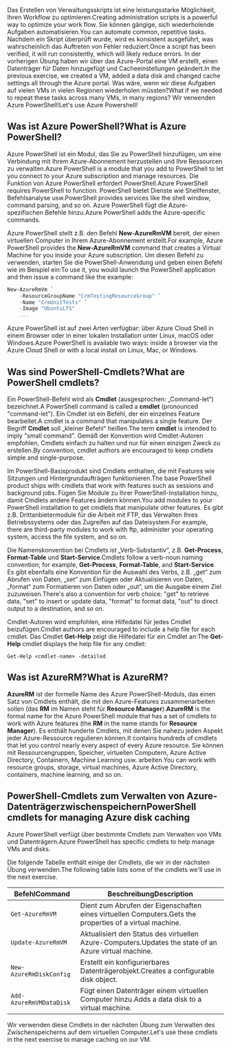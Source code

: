 <span data-ttu-id="b154d-101">Das Erstellen von Verwaltungsskripts ist eine leistungsstarke Möglichkeit, Ihren Workflow zu optimieren.</span><span class="sxs-lookup"><span data-stu-id="b154d-101">Creating administration scripts is a powerful way to optimize your work flow.</span></span> <span data-ttu-id="b154d-102">Sie können gängige, sich wiederholende Aufgaben automatisieren.</span><span class="sxs-lookup"><span data-stu-id="b154d-102">You can automate common, repetitive tasks.</span></span> <span data-ttu-id="b154d-103">Nachdem ein Skript überprüft wurde, wird es konsistent ausgeführt, was wahrscheinlich das Auftreten von Fehler reduziert.</span><span class="sxs-lookup"><span data-stu-id="b154d-103">Once a script has been verified, it will run consistently, which will likely reduce errors.</span></span> <span data-ttu-id="b154d-104">In der vorherigen Übung haben wir über das Azure-Portal eine VM erstellt, einen Datenträger für Daten hinzugefügt und Cacheeinstellungen geändert.</span><span class="sxs-lookup"><span data-stu-id="b154d-104">In the previous exercise, we created a VM, added a data disk and changed cache settings all through the Azure portal.</span></span> <span data-ttu-id="b154d-105">Was wäre, wenn wir diese Aufgaben auf vielen VMs in vielen Regionen wiederholen müssten?</span><span class="sxs-lookup"><span data-stu-id="b154d-105">What if we needed to repeat these tasks across many VMs, in many regions?</span></span> <span data-ttu-id="b154d-106">Wir verwenden Azure PowerShell!</span><span class="sxs-lookup"><span data-stu-id="b154d-106">Let's use Azure Powershell!</span></span>

## <a name="what-is-azure-powershell"></a><span data-ttu-id="b154d-107">Was ist Azure PowerShell?</span><span class="sxs-lookup"><span data-stu-id="b154d-107">What is Azure PowerShell?</span></span>
<span data-ttu-id="b154d-108">Azure PowerShell ist ein Modul, das Sie zu PowerShell hinzufügen, um eine Verbindung mit Ihrem Azure-Abonnement herzustellen und Ihre Ressourcen zu verwalten.</span><span class="sxs-lookup"><span data-stu-id="b154d-108">Azure PowerShell is a module that you add to PowerShell to let you connect to your Azure subscription and manage resources.</span></span> <span data-ttu-id="b154d-109">Die Funktion von Azure PowerShell erfordert PowerShell.</span><span class="sxs-lookup"><span data-stu-id="b154d-109">Azure PowerShell requires PowerShell to function.</span></span> <span data-ttu-id="b154d-110">PowerShell bietet Dienste wie Shellfenster, Befehlsanalyse usw.</span><span class="sxs-lookup"><span data-stu-id="b154d-110">PowerShell provides services like the shell window, command parsing, and so on.</span></span> <span data-ttu-id="b154d-111">Azure PowerShell fügt die Azure-spezifischen Befehle hinzu.</span><span class="sxs-lookup"><span data-stu-id="b154d-111">Azure PowerShell adds the Azure-specific commands.</span></span>

<span data-ttu-id="b154d-112">Azure PowerShell stellt z.B. den Befehl **New-AzureRmVM** bereit, der einen virtuellen Computer in Ihrem Azure-Abonnement erstellt.</span><span class="sxs-lookup"><span data-stu-id="b154d-112">For example, Azure PowerShell provides the **New-AzureRmVM** command that creates a Virtual Machine for you inside your Azure subscription.</span></span> <span data-ttu-id="b154d-113">Um diesen Befehl zu verwenden, starten Sie die PowerShell-Anwendung und geben einen Befehl wie im Beispiel ein:</span><span class="sxs-lookup"><span data-stu-id="b154d-113">To use it, you would launch the PowerShell application and then issue a command like the  example:</span></span>

```powershell
New-AzureRmVm `
    -ResourceGroupName "CrmTestingResourceGroup" `
    -Name "CrmUnitTests" `
    -Image "UbuntuLTS"
    ...
```

<span data-ttu-id="b154d-114">Azure PowerShell ist auf zwei Arten verfügbar: über Azure Cloud Shell in einem Browser oder in einer lokalen Installation unter Linux, macOS oder Windows.</span><span class="sxs-lookup"><span data-stu-id="b154d-114">Azure PowerShell is available two ways: inside a browser via the Azure Cloud Shell or with a local install on Linux, Mac, or Windows.</span></span>

## <a name="what-are-powershell-cmdlets"></a><span data-ttu-id="b154d-115">Was sind PowerShell-Cmdlets?</span><span class="sxs-lookup"><span data-stu-id="b154d-115">What are PowerShell cmdlets?</span></span>

<span data-ttu-id="b154d-116">Ein PowerShell-Befehl wird als **Cmdlet** (ausgesprochen: „Command-let“) bezeichnet.</span><span class="sxs-lookup"><span data-stu-id="b154d-116">A PowerShell command is called a **cmdlet** (pronounced "command-let").</span></span> <span data-ttu-id="b154d-117">Ein Cmdlet ist ein Befehl, der ein einzelnes Feature bearbeitet.</span><span class="sxs-lookup"><span data-stu-id="b154d-117">A cmdlet is a command that manipulates a single feature.</span></span> <span data-ttu-id="b154d-118">Der Begriff **Cmdlet** soll „kleiner Befehl“ heißen.</span><span class="sxs-lookup"><span data-stu-id="b154d-118">The term **cmdlet** is intended to imply "small command".</span></span> <span data-ttu-id="b154d-119">Gemäß der Konvention wird Cmdlet-Autoren empfohlen, Cmdlets einfach zu halten und nur für einen einzigen Zweck zu erstellen.</span><span class="sxs-lookup"><span data-stu-id="b154d-119">By convention, cmdlet authors are encouraged to keep cmdlets simple and single-purpose.</span></span>

<span data-ttu-id="b154d-120">Im PowerShell-Basisprodukt sind Cmdlets enthalten, die mit Features wie Sitzungen und Hintergrundaufträgen funktionieren.</span><span class="sxs-lookup"><span data-stu-id="b154d-120">The base PowerShell product ships with cmdlets that work with features such as sessions and background jobs.</span></span> <span data-ttu-id="b154d-121">Fügen Sie Module zu Ihrer PowerShell-Installation hinzu, damit Cmdlets andere Features ändern können.</span><span class="sxs-lookup"><span data-stu-id="b154d-121">You add modules to your PowerShell installation to get cmdlets that manipulate other features.</span></span> <span data-ttu-id="b154d-122">Es gibt z.B. Drittanbietermodule für die Arbeit mit FTP, das Verwalten Ihres Betriebssystems oder das Zugreifen auf das Dateisystem.</span><span class="sxs-lookup"><span data-stu-id="b154d-122">For example, there are third-party modules to work with ftp, administer your operating system, access the file system, and so on.</span></span>

<span data-ttu-id="b154d-123">Die Namenskonvention bei Cmdlets ist „Verb-Substantiv“, z.B. **Get-Process**, **Format-Table** und **Start-Service**.</span><span class="sxs-lookup"><span data-stu-id="b154d-123">Cmdlets follow a verb-noun naming convention; for example, **Get-Process**, **Format-Table**, and **Start-Service**.</span></span> <span data-ttu-id="b154d-124">Es gibt ebenfalls eine Konvention für die Auswahl des Verbs, z.B. „get“ zum Abrufen von Daten, „set“ zum Einfügen oder Aktualisieren von Daten, „format“ zum Formatieren von Daten oder „out“, um die Ausgabe einem Ziel zuzuweisen.</span><span class="sxs-lookup"><span data-stu-id="b154d-124">There's also a convention for verb choice: "get" to retrieve data, "set" to insert or update data, "format" to format data, "out" to direct output to a destination, and so on.</span></span>

<span data-ttu-id="b154d-125">Cmdlet-Autoren wird empfohlen, eine Hilfedatei für jedes Cmdlet beizufügen.</span><span class="sxs-lookup"><span data-stu-id="b154d-125">Cmdlet authors are encouraged to include a help file for each cmdlet.</span></span> <span data-ttu-id="b154d-126">Das Cmdlet **Get-Help** zeigt die Hilfedatei für ein Cmdlet an:</span><span class="sxs-lookup"><span data-stu-id="b154d-126">The **Get-Help** cmdlet displays the help file for any cmdlet:</span></span>

```
Get-Help <cmdlet-name> -detailed
```
## <a name="what-is-azurerm"></a><span data-ttu-id="b154d-127">Was ist AzureRM?</span><span class="sxs-lookup"><span data-stu-id="b154d-127">What is AzureRM?</span></span>

<span data-ttu-id="b154d-128">**AzureRM** ist der formelle Name des Azure PowerShell-Moduls, das einen Satz von Cmdlets enthält, die mit den Azure-Features zusammenarbeiten sollen (das **RM** im Namen steht für **Resource Manager**).</span><span class="sxs-lookup"><span data-stu-id="b154d-128">**AzureRM** is the formal name for the Azure PowerShell module that has a set of cmdlets to work with Azure features (the **RM** in the name stands for **Resource Manager**).</span></span> <span data-ttu-id="b154d-129">Es enthält hunderte Cmdlets, mit denen Sie nahezu jeden Aspekt jeder Azure-Ressource regulieren können.</span><span class="sxs-lookup"><span data-stu-id="b154d-129">It contains hundreds of cmdlets that let you control nearly every aspect of every Azure resource.</span></span> <span data-ttu-id="b154d-130">Sie können mit Ressourcengruppen, Speicher, virtuellen Computern, Azure Active Directory, Containern, Machine Learning usw. arbeiten.</span><span class="sxs-lookup"><span data-stu-id="b154d-130">You can work with resource groups, storage, virtual machines, Azure Active Directory, containers, machine learning, and so on.</span></span>

## <a name="powershell-cmdlets-for-managing-azure-disk-caching"></a><span data-ttu-id="b154d-131">PowerShell-Cmdlets zum Verwalten von Azure-Datenträgerzwischenspeichern</span><span class="sxs-lookup"><span data-stu-id="b154d-131">PowerShell cmdlets for managing Azure disk caching</span></span>

<span data-ttu-id="b154d-132">Azure PowerShell verfügt über bestimmte Cmdlets zum Verwalten von VMs und Datenträgern.</span><span class="sxs-lookup"><span data-stu-id="b154d-132">Azure PowerShell has specific cmdlets to help manage VMs and disks.</span></span> 

<span data-ttu-id="b154d-133">Die folgende Tabelle enthält einige der Cmdlets, die wir in der nächsten Übung verwenden.</span><span class="sxs-lookup"><span data-stu-id="b154d-133">The following table lists some of the cmdlets we'll use in the next exercise.</span></span>

|<span data-ttu-id="b154d-134">Befehl</span><span class="sxs-lookup"><span data-stu-id="b154d-134">Command</span></span>  |<span data-ttu-id="b154d-135">Beschreibung</span><span class="sxs-lookup"><span data-stu-id="b154d-135">Description</span></span>  |
|---------|---------|
|`Get-AzureRmVM`     |  <span data-ttu-id="b154d-136">Dient zum Abrufen der Eigenschaften eines virtuellen Computers.</span><span class="sxs-lookup"><span data-stu-id="b154d-136">Gets the properties of a virtual machine.</span></span>       |        <span data-ttu-id="b154d-137">$myVM</span><span class="sxs-lookup"><span data-stu-id="b154d-137">$myVM</span></span>
|`Update-AzureRmVM`     |  <span data-ttu-id="b154d-138">Aktualisiert den Status des virtuellen Azure-Computers.</span><span class="sxs-lookup"><span data-stu-id="b154d-138">Updates the state of an Azure virtual machine.</span></span>       |        
|`New-AzureRmDiskConfig`     |  <span data-ttu-id="b154d-139">Erstellt ein konfigurierbares Datenträgerobjekt.</span><span class="sxs-lookup"><span data-stu-id="b154d-139">Creates a configurable disk object.</span></span>       |        
|`Add-AzureRmVMDataDisk`     |  <span data-ttu-id="b154d-140">Fügt einen Datenträger einem virtuellen Computer hinzu.</span><span class="sxs-lookup"><span data-stu-id="b154d-140">Adds a data disk to a virtual machine.</span></span>   |      


<span data-ttu-id="b154d-141">Wir verwenden diese Cmdlets in der nächsten Übung zum Verwalten des Zwischenspeicherns auf dem virtuellen Computer.</span><span class="sxs-lookup"><span data-stu-id="b154d-141">Let's use these cmdlets in the next exercise to manage caching on our VM.</span></span>
